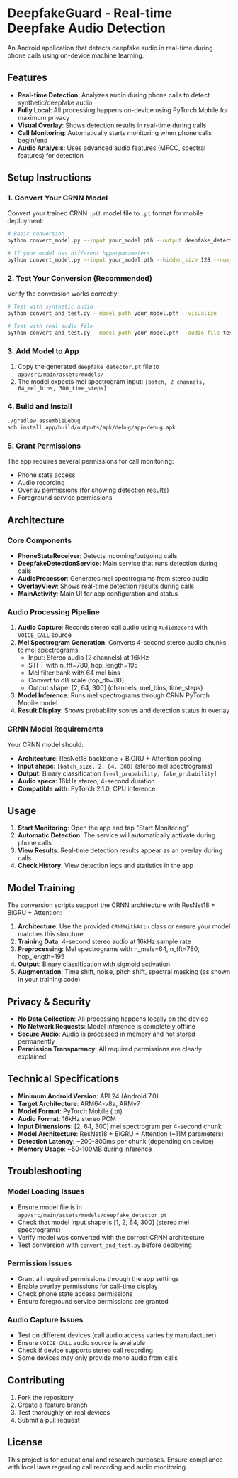 # DeepfakeGuard - Real-time Deepfake Audio Detection

An Android application that detects deepfake audio in real-time during phone calls using on-device machine learning.

## Features

- **Real-time Detection**: Analyzes audio during phone calls to detect synthetic/deepfake audio
- **Fully Local**: All processing happens on-device using PyTorch Mobile for maximum privacy
- **Visual Overlay**: Shows detection results in real-time during calls
- **Call Monitoring**: Automatically starts monitoring when phone calls begin/end
- **Audio Analysis**: Uses advanced audio features (MFCC, spectral features) for detection

## Setup Instructions

### 1. Convert Your CRNN Model

Convert your trained CRNN `.pth` model file to `.pt` format for mobile deployment:

```bash
# Basic conversion
python convert_model.py --input your_model.pth --output deepfake_detector.pt --analyze

# If your model has different hyperparameters
python convert_model.py --input your_model.pth --hidden_size 128 --num_layers 1 --dropout 0.2
```

### 2. Test Your Conversion (Recommended)

Verify the conversion works correctly:

```bash
# Test with synthetic audio
python convert_and_test.py --model_path your_model.pth --visualize

# Test with real audio file
python convert_and_test.py --model_path your_model.pth --audio_file test_audio.wav
```

### 3. Add Model to App

1. Copy the generated `deepfake_detector.pt` file to `app/src/main/assets/models/`
2. The model expects mel spectrogram input: `[batch, 2_channels, 64_mel_bins, 300_time_steps]`

### 4. Build and Install

```bash
./gradlew assembleDebug
adb install app/build/outputs/apk/debug/app-debug.apk
```

### 5. Grant Permissions

The app requires several permissions for call monitoring:
- Phone state access
- Audio recording
- Overlay permissions (for showing detection results)
- Foreground service permissions

## Architecture

### Core Components

- **PhoneStateReceiver**: Detects incoming/outgoing calls
- **DeepfakeDetectionService**: Main service that runs detection during calls
- **AudioProcessor**: Generates mel spectrograms from stereo audio
- **OverlayView**: Shows real-time detection results during calls
- **MainActivity**: Main UI for app configuration and status

### Audio Processing Pipeline

1. **Audio Capture**: Records stereo call audio using `AudioRecord` with `VOICE_CALL` source
2. **Mel Spectrogram Generation**: Converts 4-second stereo audio chunks to mel spectrograms:
   - Input: Stereo audio (2 channels) at 16kHz
   - STFT with n_fft=780, hop_length=195
   - Mel filter bank with 64 mel bins
   - Convert to dB scale (top_db=80)
   - Output shape: [2, 64, 300] (channels, mel_bins, time_steps)
3. **Model Inference**: Runs mel spectrograms through CRNN PyTorch Mobile model
4. **Result Display**: Shows probability scores and detection status in overlay

### CRNN Model Requirements

Your CRNN model should:
- **Architecture**: ResNet18 backbone + BiGRU + Attention pooling
- **Input shape**: `[batch_size, 2, 64, 300]` (stereo mel spectrograms)
- **Output**: Binary classification `[real_probability, fake_probability]`
- **Audio specs**: 16kHz stereo, 4-second duration
- **Compatible with**: PyTorch 2.1.0, CPU inference

## Usage

1. **Start Monitoring**: Open the app and tap "Start Monitoring"
2. **Automatic Detection**: The service will automatically activate during phone calls
3. **View Results**: Real-time detection results appear as an overlay during calls
4. **Check History**: View detection logs and statistics in the app

## Model Training

The conversion scripts support the CRNN architecture with ResNet18 + BiGRU + Attention:

1. **Architecture**: Use the provided `CRNNWithAttn` class or ensure your model matches this structure
2. **Training Data**: 4-second stereo audio at 16kHz sample rate
3. **Preprocessing**: Mel spectrograms with n_mels=64, n_fft=780, hop_length=195
4. **Output**: Binary classification with sigmoid activation
5. **Augmentation**: Time shift, noise, pitch shift, spectral masking (as shown in your training code)

## Privacy & Security

- **No Data Collection**: All processing happens locally on the device
- **No Network Requests**: Model inference is completely offline
- **Secure Audio**: Audio is processed in memory and not stored permanently
- **Permission Transparency**: All required permissions are clearly explained

## Technical Specifications

- **Minimum Android Version**: API 24 (Android 7.0)
- **Target Architecture**: ARM64-v8a, ARMv7
- **Model Format**: PyTorch Mobile (.pt)
- **Audio Format**: 16kHz stereo PCM
- **Input Dimensions**: [2, 64, 300] mel spectrogram per 4-second chunk
- **Model Architecture**: ResNet18 + BiGRU + Attention (~11M parameters)
- **Detection Latency**: ~200-800ms per chunk (depending on device)
- **Memory Usage**: ~50-100MB during inference

## Troubleshooting

### Model Loading Issues
- Ensure model file is in `app/src/main/assets/models/deepfake_detector.pt`
- Check that model input shape is [1, 2, 64, 300] (stereo mel spectrograms)
- Verify model was converted with the correct CRNN architecture
- Test conversion with `convert_and_test.py` before deploying

### Permission Issues
- Grant all required permissions through the app settings
- Enable overlay permissions for call-time display
- Check phone state access permissions
- Ensure foreground service permissions are granted

### Audio Capture Issues
- Test on different devices (call audio access varies by manufacturer)
- Ensure `VOICE_CALL` audio source is available
- Check if device supports stereo call recording
- Some devices may only provide mono audio from calls

## Contributing

1. Fork the repository
2. Create a feature branch
3. Test thoroughly on real devices
4. Submit a pull request

## License

This project is for educational and research purposes. Ensure compliance with local laws regarding call recording and audio monitoring.


